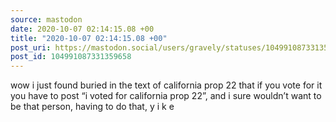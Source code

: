 ```yaml
---
source: mastodon
date: 2020-10-07 02:14:15.08 +00
title: "2020-10-07 02:14:15.08 +00"
post_uri: https://mastodon.social/users/gravely/statuses/104991087331359658
post_id: 104991087331359658
---
```

wow i just found buried in the text of california prop 22 that if you vote for it you have to post “i voted for california prop 22”, and i sure wouldn’t want to be that person, having to do that, y i k e


